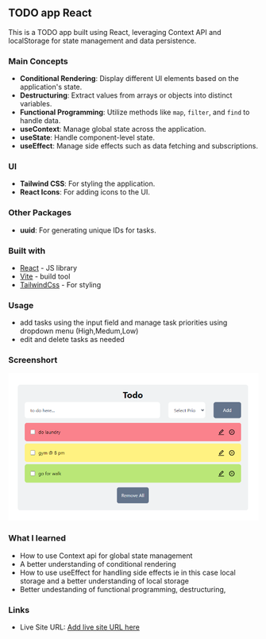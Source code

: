 ## TODO app React

This is a TODO app built using React, leveraging Context API and localStorage for state management and data persistence.

### Main Concepts

- **Conditional Rendering**: Display different UI elements based on the application's state.
- **Destructuring**: Extract values from arrays or objects into distinct variables.
- **Functional Programming**: Utilize methods like `map`, `filter`, and `find` to handle data.
- **useContext**: Manage global state across the application.
- **useState**: Handle component-level state.
- **useEffect**: Manage side effects such as data fetching and subscriptions.

### UI

- **Tailwind CSS**: For styling the application.
- **React Icons**: For adding icons to the UI.

### Other Packages

- **uuid**: For generating unique IDs for tasks.

### Built with

- [React](https://reactjs.org/) - JS library
- [Vite](https://vitejs.dev/guide/) - build tool
- [TailwindCss](https://tailwindcss.com/docs/) - For styling

### Usage

- add tasks using the input field and manage task priorities using dropdown menu (High,Medum,Low)
- edit and delete tasks as needed

### Screenshort

![ToDo App Screenshort](./src/assets/todoapp_screenshort.png)
 
### What I learned

- How to use Context api for global state management 
- A better understanding of conditional rendering 
- How to use useEffect for handling side effects ie in this case local storage and a better understanding of local storage
- Better undestanding of functional programming, destructuring, 

### Links

- Live Site URL: [Add live site URL here](https://your-live-site-url.com)

